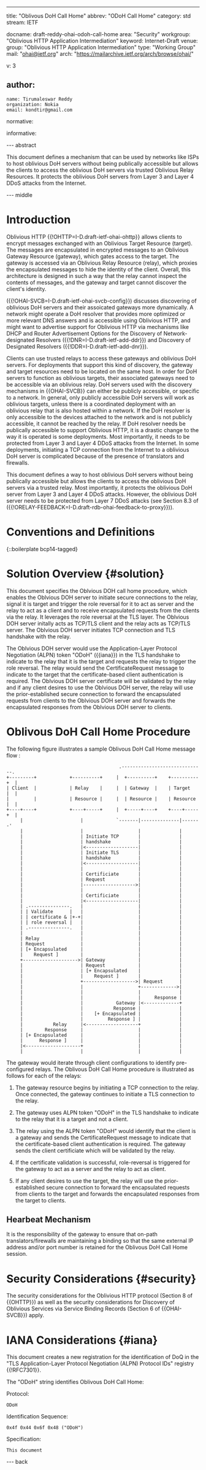 ---
title: "Oblivous DoH Call Home"
abbrev: "ODoH Call Home"
category: std
stream: IETF

docname: draft-reddy-ohai-odoh-call-home
area: "Security"
workgroup: "Oblivious HTTP Application Intermediation"
keyword: Internet-Draft
venue:
  group: "Oblivious HTTP Application Intermediation"
  type: "Working Group"
  mail: "ohai@ietf.org"
  arch: "https://mailarchive.ietf.org/arch/browse/ohai/"

v: 3

author:
 -
    name: Tirumaleswar Reddy
    organization: Nokia
    email: kondtir@gmail.com

normative:

informative:


--- abstract

This document defines a mechanism that can be used by networks like 
ISPs to host oblivious DoH servers without being publically accessible 
but allows the clients to access the oblivious DoH servers via trusted 
Oblivious Relay Resources. It protects the oblivious DoH servers from 
Layer 3 and Layer 4 DDoS attacks from the Internet.


--- middle

# Introduction

Oblivious HTTP {{!OHTTP=I-D.draft-ietf-ohai-ohttp}} allows clients to encrypt
messages exchanged with an Oblivious Target Resource (target). The messages
are encapsulated in encrypted messages to an Oblivious Gateway Resource
(gateway), which gates access to the target. The gateway is accessed via an
Oblivious Relay Resource (relay), which proxies the encapsulated messages
to hide the identity of the client. Overall, this architecture is designed
in such a way that the relay cannot inspect the contents of messages, and
the gateway and target cannot discover the client's identity.

({{!OHAI-SVCB=I-D.draft-ietf-ohai-svcb-config}}) discusses discovering of 
oblivious DoH servers and their assoicated gateways more dynamically. 
A network might operate a DoH resolver that provides more optimized or 
more relevant DNS answers and is accessible using Oblivious HTTP, 
and might want to advertise support for Oblivious HTTP via mechanisms 
like DHCP and Router Advertisement Options for the Discovery 
of Network-designated Resolvers ({{!DNR=I-D.draft-ietf-add-ddr}}) and Discovery of 
Designated Resolvers ({{!DDR=I-D.draft-ietf-add-dnr}}). 

Clients can use trusted relays to access these gateways and oblivious DoH servers. 
For deployments that support this kind of discovery, the gateway and target 
resources need to be located on the same host. In order for DoH servers to 
function as oblivious targets, their associated gateways need to be 
accessible via an oblivious relay. DoH servers used with the discovery mechanisms 
in {{OHAI-SVCB}} can either be publicly accessible, or specific to a network. 
In general, only publicly accessible DoH servers will work as oblivious 
targets, unless there is a coordinated deployment with an oblivious relay 
that is also hosted within a network. If the DoH resolver is only accessible to 
the devices attached to the network and is not publicly accessible, it cannot be 
reached by the relay. If DoH resolver needs be publically accessible to support 
Oblivious HTTP, it is a drastic change to the way it is operated is some deployments. 
Most importantly, it needs to be protected from Layer 3 and Layer 4 
DDoS attacks from the Internet. In some deployments, initiating a TCP connection 
from the Internet to a oblivious DoH server is complicated because of the presence of
translators and firewalls.

This document defines a way to host oblivious DoH servers without being publically 
accessible but allows the clients to access the oblivious DoH servers via a trusted relay. 
Most importantly, it protects the oblivious DoH server from Layer 3 and Layer 4 DDoS attacks. 
However, the oblivious DoH server needs to be protected from Layer 7 DDoS attacks 
(see Section 8.3 of ({{!ORELAY-FEEDBACK=I-D.draft-rdb-ohai-feedback-to-proxy}})).

# Conventions and Definitions

{::boilerplate bcp14-tagged}

# Solution Overview {#solution}

This document specifies the Oblvious DOH call home procedure, which enables the Oblvious DOH server 
to initiate secure connections to the relay, signal it is target and trigger the role reversal for
it to act as server and the relay to act as a client and to receive encapsulated requests 
from the clients via the relay. It leverages the role reversal at the TLS layer.
The Oblvious DOH server initally acts as TCP/TLS client and the relay acts as TCP/TLS server. The
Oblvious DOH server initiates TCP connection and TLS handshake with the relay.

The Oblvious DOH server would use the Application-Layer Protocol Negotiation (ALPN) token "ODoH" ({{iana}})
in the TLS handshake to indicate to the relay that it is the target and requests the relay to 
trigger the role reversal. The relay would send the CertificateRequest message to indicate to the 
target that the certificate-based client authentication is required. The Oblvious DOH server 
certificate will be validated by the relay and if any client desires to use the Oblvious DOH server, 
the relay will use the prior-established secure connection to forward the encapsulated requests 
from clients to the Oblvious DOH server and forwards the encapsulated responses from
the Oblvious DOH server to clients.

# Oblivous DoH Call Home Procedure

The following figure illustrates a sample Oblivous DoH Call Home message flow :

~~~~~ aasvg
                                         .------------------------------.
+---------+            +----------+     |  +----------+    +----------+  |
| Client  |            | Relay    |     |  | Gateway  |    | Target   |  |
|         |            | Resource |     |  | Resource |    | Resource |  |
+----+----+            +----+-----+     |  +-----+----+    +----+-----+  |
     |                     |            `-------|--------------|-------'
     |                     |                    |              |
     |                     | Initiate TCP       |              | 
     |                     | handshake          |              |
     |                     |<-------------------|              |
     |                     | Initiate TLS       |              | 
     |                     | handshake          |              |
     |                     |<-------------------|              |
     |                     |                    |              |
     |                     | Certificiate       |              | 
     |                     | Request            |              |
     |                     |------------------->|              |
     |                     |                    |              |
     |                     | Certificiate       |              | 
     |                     |<-------------------|              |
     | .---------------.   |                    |              |
     | | Validate      |   |                    |              |              
     | | certificate & |+-+|                    |              | 
     | | role reversal |   |                    |              | 
     | .---------------.   |                    |              |
     |                     |                    |              |
     | Relay               |                    |              |
     | Request             |                    |              |
     | [+ Encapsulated     |                    |              |
     |    Request ]        |                    |              |
     +-------------------->| Gateway            |              |
     |                     | Request            |              |
     |                     | [+ Encapsulated    |              |
     |                     |    Request ]       |              |
     |                     +------------------->| Request      |
     |                     |                    +------------->|
     |                     |                    |              |
     |                     |                    |     Response |
     |                     |            Gateway |<-------------+
     |                     |           Response |              |
     |                     |    [+ Encapsulated |              |
     |                     |         Response ] |              |
     |           Relay     |<-------------------+              |
     |        Response     |                    |              |
     | [+ Encapsulated     |                    |              |
     |      Response ]     |                    |              |
     |<--------------------+                    |              |
     |                     |                    |              |
~~~~~



The gateway would iterate through client configurations to identify pre-configured relays. The Oblivous DoH Call Home procedure is 
illustrated as follows for each of the relays:

1. The gateway resource begins by initiating a TCP connection to the relay.  Once connected, the
   gateway continues to initiate a TLS connection to the relay.

2. The gateway uses ALPN token "ODoH" in the TLS handshake to indicate to the relay that it is a target and not a client.

3. The relay using the ALPN token "ODoH" would identify that the client is a gateway and sends the CertificateRequest message 
   to indicate that the certificate-based client authentication is required. The gateway sends the 
   client certificiate which will be validated by the relay. 
  
4. If the certificate validation is successful, role-reversal is triggered for the gateway to act as a server
   and the relay to act as client.   

5. If any client desires to use the target, the relay will use the prior-established secure connection 
   to forward the encapsulated requests from clients to the target and forwards the encapsulated responses from
   the target to clients. 

## Hearbeat Mechanism

It is the responsibility of the gateway to ensure that on-path translators/firewalls are maintaining a binding 
so that the same external IP address and/or port number is retained for the Oblivous DoH Call Home session.  

# Security Considerations {#security}

The security considerations for the Oblivious HTTP protocol (Section 8 of {{OHTTP}}) as well as the security considerations for 
Discovery of Oblivious Services via Service Binding Records (Section 6 of {{OHAI-SVCB}}) apply.



# IANA Considerations {#iana}

This document creates a new registration for the identification of DoQ in the "TLS Application-Layer Protocol Negotiation (ALPN) Protocol IDs" registry 
{{!RFC7301}}.

The "ODoH" string identifies Oblivous DoH Call Home:

Protocol:

    ODoH

Identification Sequence:


    0x4f 0x44 0x6f 0x48 ("ODoH")

Specification:

    This document

--- back
